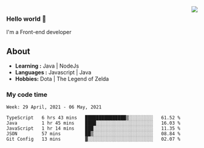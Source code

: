 <img align='right' src="https://github-readme-stats.vercel.app/api?username=jumodada&show_icons=true&theme=vue">

### Hello world 👋

I'm a Front-end developer 
    
## About
-  **Learning :** Java | NodeJs
-  **Languages :** Javascript | Java
-  **Hobbies:** Dota | The Legend of Zelda

### My code time

<!--START_SECTION:waka-->
```text
Week: 29 April, 2021 - 06 May, 2021

TypeScript   6 hrs 43 mins   ███████████████▒░░░░░░░░░   61.52 % 
Java         1 hr 45 mins    ████░░░░░░░░░░░░░░░░░░░░░   16.03 % 
JavaScript   1 hr 14 mins    ███░░░░░░░░░░░░░░░░░░░░░░   11.35 % 
JSON         57 mins         ██▒░░░░░░░░░░░░░░░░░░░░░░   08.84 % 
Git Config   13 mins         ▓░░░░░░░░░░░░░░░░░░░░░░░░   02.07 % 
```
<!--END_SECTION:waka-->
